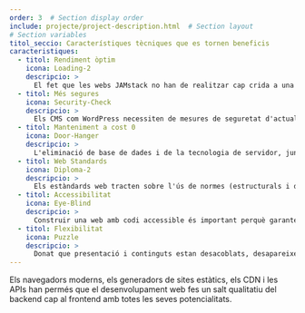 ```yaml
---
order: 3  # Section display order
include: projecte/project-description.html  # Section layout
# Section variables
titol_seccio: Característiques tècniques que es tornen beneficis
caracteristiques:
  - titol: Rendiment òptim
    icona: Loading-2
    descripcio: >
      El fet que les webs JAMstack no han de realitzar cap crida a una base de dades fa que el temps de càrrega sigui exponencialment més ràpid. JAMstack facilita l'optimització del codi i dels assets, proporcionant el millor rendiment possible. Un site més ràpid significa millor experiència d'usuari i millor posicionament SEO.
  - titol: Més segures
    icona: Security-Check
    descripcio: >
      Els CMS com WordPress necessiten de mesures de seguretat d'actualització constant. Amb una web estàtica l'exposició a perills es redueix pràcticament a cero, en eliminar els processos de servidor i les bases de dades. A més, implementa mecanisme de backup a cada canvi, la qual cosa fa impossible perdre la informació i facilita poder tornar a una versió anterior en cas que sigui necessari.    
  - titol: Manteniment a cost 0
    icona: Door-Hanger
    descripcio: >
      L'eliminació de base de dades i de la tecnologia de servidor, junt amb la no necessitat d'actualitzar plugins, temes, etc... fa que les web JAMstack no necessitin de manteniment, suposant un estalvi a mig i llarg termini.
  - titol: Web Standards
    icona: Diploma-2
    descripcio: >
      Els estàndards web tracten sobre l'ús de normes (estructurals i de presentació), i de bones pràctiques en el desenvolupament (codi vàlid, semàntic i accessible) per beneficiar els seus usuaris. Treballar amb estàndards assegura la viabilitat a llarg termini de qualsevol document web, simplifica el codi, redueix els costos de producció i proporciona webs que són accessibles a més persones i més dispositius.    
  - titol: Accessibilitat
    icona: Eye-Blind
    descripcio: >
      Construir una web amb codi accessible és important perquè garanteix que un públic ampli hi tingui accés, sense limitacions per problemes de visió, d'habilitat motora o cognitiva. També permet que la web sigui accessible no només des d'una gamma més àmplia de dispositius sino també per lectors de pantalla i motors de cerca, la qual cosa millora el posicionament SEO.
  - titol: Flexibilitat
    icona: Puzzle
    descripcio: >
      Donat que presentació i continguts estan desacoblats, desapareixen les restriccions que imposen els CMS a l'hora d'estructurar continguts i pàgines. No tenir un CMS vinculat al frontend ofereix la flexibilitat de crear amb llibertat tot allò que sigui necessari i utilitzar API's per carregar els continguts.
---
```

Els navegadors moderns, els generadors de sites estàtics, els CDN i les APIs han permés que el desenvolupament web fes un salt qualitatiu del backend cap al frontend amb totes les seves potencialitats.
